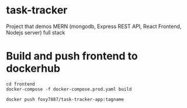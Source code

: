 # task-tracker
Project that demos MERN (mongodb, Express REST API, React Frontend, Nodejs server) full stack 


# Build and push frontend to dockerhub
```
cd frontend
docker-compose -f docker-compose.prod.yaml build

docker push foxy7887/task-tracker-app:tagname
```


